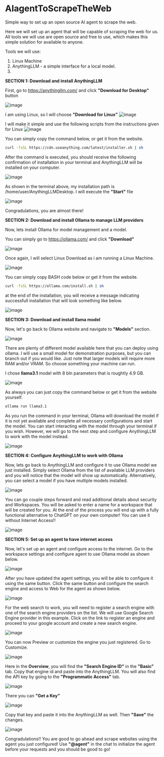 # AIagentToScrapeTheWeb
Simple way to set up an open source AI agent to scrape the web.

Here we will set up an agent that will be capable of scraping the web for us. All tools we will use are open source and free to use, which makes this simple solution for available to anyone. 

Tools we will use:
1) Linux Machine
1) AnythingLLM - a simple interface for a local model.
2) 

**SECTION 1: Download and install AnythingLLM**

First, go to https://anythingllm.com/ and click **"Download for Desktop"** button

![image](https://github.com/user-attachments/assets/d0232931-5c31-493e-852f-8fd5484c7ae8)

I am using Linux, so I will choose **"Download for Linux"**
![image](https://github.com/user-attachments/assets/9927c8f2-6b45-4b8d-8d7f-5b104286c435)

I will make it simple and use the following scripts from the instructions given for Linux
![image](https://github.com/user-attachments/assets/3b48c676-aedf-4e99-a93d-381ed4f39d98)

You can simply copy the command below, or get it from the website.

```bash
curl -fsSL https://cdn.useanything.com/latest/installer.sh | sh
```

After the command is executed, you should receive the following confirmation of installation in your terminal and AnythingLLM will be installed on your computer.

![image](https://github.com/user-attachments/assets/86b5b517-92f7-4552-a532-19d24e17655b)

As shown in the terminal above, my installation path is /home/user/AnythingLLMDesktop. I will execute the **"Start"** file

![image](https://github.com/user-attachments/assets/d4701c31-9e20-4978-b6a5-55106c686bc9)

Congradulations, you are almost there!

**SECTION 2: Download and install Ollama to manage LLM providers**

Now, lets install Ollama for model management and a model.

You can simply go to https://ollama.com/ and click **"Download"**

![image](https://github.com/user-attachments/assets/67e1c852-861d-4fb9-9f94-a5a4226d983b)

Once again, I will select Linux Download as i am running a Linux Machine.

![image](https://github.com/user-attachments/assets/969226a2-dbf7-496c-b994-23145027659f)

You can simply copy BASH code below or get it from the website.

```bash
curl -fsSL https://ollama.com/install.sh | sh
```

at the end of the installation, you will receive a message indicating successfull installation that will look something like below.

![image](https://github.com/user-attachments/assets/6318ea3f-1210-4e52-8f74-8a2af17710a5)

**SECTION 3: Download and install llama model**

Now, let's go back to Ollama website and navigate to **"Models"** section. 

![image](https://github.com/user-attachments/assets/c76c4f26-98b0-48cb-9f3b-fdc5cd6efb21)

There are plenty of different model available here that you can deploy using ollama. I will use a small model for demonstration purposes, but you can branch out if you would like. Just note that larger models will require more RAM and/or VRAM. So choose something your machine can run. 

I chose **llama3.1** model with 8 bln parameters that is roughtly 4.9 GB. 

![image](https://github.com/user-attachments/assets/102f73c7-dd73-45a6-b365-fd3d9f7131d5)

As always you can just copy the command below or get it from the website yourself.

```bash
ollama run llama3.1
```
As you run the command in your terminal, Ollama will download the model if it is not yet available and complete all necessary configurations and start the model. You can start interacting with the model through your terminal if you wish. However, we will go to the next step and configure AnythingLLM to work with the model instead.

![image](https://github.com/user-attachments/assets/8115458d-a50d-4321-9df9-5e73634d5c7c)

**SECTION 4: Configure AnythingLLM to work with Ollama**

Now, lets go back to AnythingLLM and configure it to use Ollama model we just installed. Simply select Ollama from the list of available LLM providers and you will notice that the model will show up automatically. Alternatively, you can select a model if you have multiple models installed.

![image](https://github.com/user-attachments/assets/92d65c7b-5c8d-4c66-b66c-22a04bd5b4e8)

You can go couple steps forward and read additional details about security and Workspaces. You will be asked to enter a name for a workspace that will be created for you. At the end of the process you will end up  with a fully functional alternative to ChatGPT on your own computer! You can use it without Internet Access!!

![image](https://github.com/user-attachments/assets/cf147152-809b-45dc-8a77-af15dd2f4729)



**SECTION 5: Set up an agent to have internet access**

Now, let's set up an agent and configure access to the internet. Go to the workspace settings and configure agent to use Ollama model as shown below.

![image](https://github.com/user-attachments/assets/76f8d464-66f9-403d-a706-0a4f35e0e77e)

After you have updated the agent settings, you will be able to configure it using the same button. Click the same button and configure the search engine and access to Web for the agent as shown below.  

![image](https://github.com/user-attachments/assets/036c76d4-5af5-4ec8-8a25-80a2edf6922a)

For the web search to work, you will need to register a search engine with one of the search engine providers on the list. We will use Google Search Engine provider in this example. Click on the link to register an engine and proceed to your google account and create a new search engine.

![image](https://github.com/user-attachments/assets/bb522123-5134-47d9-97cd-c4e4f5b2c958)

You can now Preview or customize the engine you just registered. Go to Customize.

![image](https://github.com/user-attachments/assets/e7e86713-16b6-45a2-be43-06325c343682)

Here in the **Overview**, you will find the **"Search Engine ID"** in the **"Basic"** tab. Copy that engine id and paste into the AnythingLLM.
You will also find the API key by going to the **"Programmatic Access"** tab.

![image](https://github.com/user-attachments/assets/2662a7f8-814a-40c7-9fd0-f0fe03197eac)

There you can **"Get a Key"**

![image](https://github.com/user-attachments/assets/b377e468-13f0-42c4-8f89-5a9e64cb9cf5)

Copy that key and paste it into the AnythingLLM as well. Then **"Save"** the changes.

![image](https://github.com/user-attachments/assets/d656efcc-6271-41e3-ba60-9e9d88ce9d02)

Congradulations!! You are good to go ahead and scrape websites using the agent you just configured! Use **"@agent"** in the chat to initialize the agent before your requests and you should be good to go!

